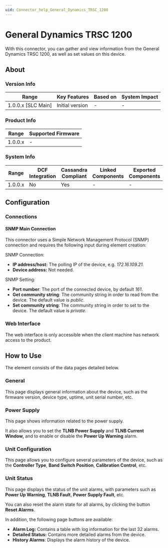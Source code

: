 ```yaml
---
uid: Connector_help_General_Dynamics_TRSC_1200
---
```


# General Dynamics TRSC 1200

With this connector, you can gather and view information from the General Dynamics TRSC 1200, as well as set values on this device.

## About

### Version Info

| Range                | Key Features     | Based on     | System Impact     |
|----------------------|------------------|--------------|-------------------|
| 1.0.0.x \[SLC Main\] | Initial version  | \-           | \-                |

### Product Info

| Range     | Supported Firmware     |
|-----------|------------------------|
| 1.0.0.x   | \-                     |

### System Info

| Range     | DCF Integration     | Cassandra Compliant     | Linked Components     | Exported Components     |
|-----------|---------------------|-------------------------|-----------------------|-------------------------|
| 1.0.0.x   | No                  | Yes                     | \-                    | \-                      |

## Configuration

### Connections

#### SNMP Main Connection

This connector uses a Simple Network Management Protocol (SNMP) connection and requires the following input during element creation:

SNMP Connection:

- **IP address/host:** The polling IP of the device, e.g. *172.16.109.21.*
- **Device address:** Not needed.

SNMP Setting:

- **Port number**: The port of the connected device, by default *161*.
- **Get community string**: The community string in order to read from the device. The default value is *public*.
- **Set community string**: The community string in order to set to the device. The default value is *private.*

### Web Interface

The web interface is only accessible when the client machine has network access to the product.

## How to Use

The element consists of the data pages detailed below.

### General

This page displays general information about the device, such as the firmware version, device type, uptime, unit serial number, etc.

### Power Supply

This page shows information related to the power supply.

It also allows you to set the **TLNB Power Supply** and **TLNB Current Window,** and to enable or disable the **Power Up Warning** alarm.

### Unit Configuration

This page allows you to configure several parameters of the device, such as the **Controller Type**, **Band Switch Position**, **Calibration Control**, etc.

### Unit Status

This page displays the status of the unit alarms, with parameters such as **Power Up Warning**, **TLNB Fault**, **Power Supply Fault**, etc.

You can also reset the alarm state for all alarms, by clicking the button **Reset Alarms**.

In addition, the following page buttons are available:

- **Alarm Log:** Contains a table with log information for the last 32 alarms.
- **Detailed Status:** Contains more detailed alarms from the device.
- **History Alarms**: Displays the alarm history of the device.
